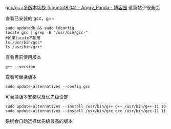 [gcc/g++多版本切换 (ubuntu18.04) - Angry\_Panda - 博客园](https://www.cnblogs.com/devilmaycry812839668/p/10351763.html)
这篇帖子很全面

查看已安装的 gcc，g++

```shell
sudo updatedb && sudo ldconfig
locate gcc | grep -E "/usr/bin/gcc-"
#如果locate不能用
ls /usr/bin/gcc*
ls /usr/bin/g++*
```

查看目前使用版本
```shell
g++ --version
```

查看可替换版本
```shell
sudo update-alternatives --config gcc
```

可替换版本安装以及优先级设定
```shell
sudo update-alternatives --install /usr/bin/g++ g++ /usr/bin/g++-11 10
sudo update-alternatives --install /usr/bin/gcc gcc /usr/bin/gcc-11 11
```
系统会自动选择优先级最高的版本